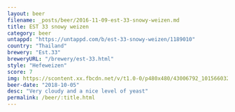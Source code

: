 ```yaml
---
layout: beer
filename: _posts/beer/2016-11-09-est-33-snowy-weizen.md
title: EST 33 snowy weizen
category: beer
untappd: "https://untappd.com/b/est-33-snowy-weizen/1189010"
country: "Thailand"
brewery: "Est.33"
breweryURL: "/brewery/est-33.html"
style: "Hefeweizen"
score: 7
img: https://scontent.xx.fbcdn.net/v/t1.0-0/p480x480/43006792_10156603260018745_3249927059106955264_n.jpg?_nc_cat=100&_nc_ht=scontent.xx&oh=ecb057a7509fde90c034d2be0e3dd040&oe=5CD447E2
beer-date: "2018-10-05"
desc: "Very cloudy and a nice level of yeast"
permalink: /beer/:title.html
---
```

